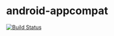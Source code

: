 # android-appcompat

[![Build Status](https://cloud.drone.io/api/badges/v7lin/android-appcompat/status.svg)](https://cloud.drone.io/v7lin/android-appcompat)
